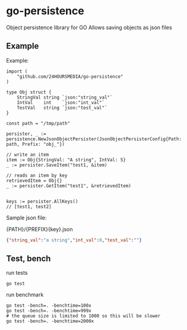 # go-persistence

Object persistence library for GO
Allows saving objects as json files

## Example

Example:

```
import (
	"github.com/24HOURSMEDIA/go-persistence"
)

type Obj struct {
	StringVal string `json:"string_val"`
	IntVal    int    `json:"int_val"`
	TestVal   string `json:"test_val"`
}

const path = "/tmp/path"

persister, _ := persistence.NewJsonObjectPersister(JsonObjectPersisterConfig{Path: path, Prefix: "obj_"})

// write an item
item := Obj{StringVal: "A string", IntVal: 5}
_ := persister.SaveItem("test1, &item)

// reads an item by key
retrievedItem = Obj{}
_ := persister.GetItem("test1", &retrievedItem)


keys := persister.AllKeys()
// [test1, test2]
```

Sample json file:

{PATH}/{PREFIX}{key}.json
```json
{"string_val":"a string","int_val":0,"test_val":""}
```

## Test, bench

run tests

    go test 

run benchmark

    go test -bench=. -benchtime=100x
    go test -bench=. -benchtime=999x
    # the queue size is limited to 1000 so this will be slower
    go test -bench=. -benchtime=2000x
    
   